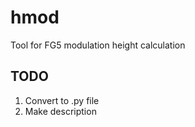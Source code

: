 # hmod
Tool for FG5 modulation height calculation

## TODO
1. Convert to .py file
2. Make description
